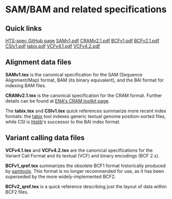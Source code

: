 SAM/BAM and related specifications
==================================

Quick links
-----------

[HTS-spec GitHub page](http://samtools.github.io/hts-specs/)
[SAMv1.pdf](http://samtools.github.io/hts-specs/SAMv1.pdf)
[CRAMv2.1.pdf](http://samtools.github.io/hts-specs/CRAMv2.1.pdf)
[BCFv1.pdf](http://samtools.github.io/hts-specs/BCFv1_qref.pdf)
[BCFv2.1.pdf](http://samtools.github.io/hts-specs/BCFv2_qref.pdf)
[CSIv1.pdf](http://samtools.github.io/hts-specs/CSIv1.pdf)
[tabix.pdf](http://samtools.github.io/hts-specs/tabix.pdf)
[VCFv4.1.pdf](http://samtools.github.io/hts-specs/VCFv4.1.pdf)
[VCFv4.2.pdf](http://samtools.github.io/hts-specs/VCFv4.2.pdf)

Alignment data files
--------------------

**SAMv1.tex** is the canonical specification for the SAM (Sequence Alignment/Map) format, BAM (its binary equivalent), and the BAI format for indexing BAM files.

**CRAMv2.1.tex** is the canonical specification for the CRAM format.
Further details can be found at [ENA's CRAM toolkit page][ena-cram].

The **tabix.tex** and **CSIv1.tex** quick references summarize more recent index formats: the [tabix] tool indexes generic textual genome position-sorted files, while CSI is [htslib]'s successor to the BAI index format.

Variant calling data files
--------------------------

**VCFv4.1.tex** and **VCFv4.2.tex** are the canonical specifications for the Variant Call Format and its textual (VCF) and binary encodings (BCF 2.x).

**BCFv1_qref.tex** summarizes the obsolete BCF1 format historically produced by [samtools].  This format is no longer recommended for use, as it has been superseded by the more widely-implemented BCF2.

**BCFv2_qref.tex** is a quick reference describing just the layout of data within BCF2 files.

[ena-cram]:   http://www.ebi.ac.uk/ena/about/cram_toolkit
[htslib]:     https://github.com/samtools/htslib
[samtools]:   https://github.com/samtools/samtools
[tabix]:      https://github.com/samtools/tabix

<!-- vim:set linebreak: -->
